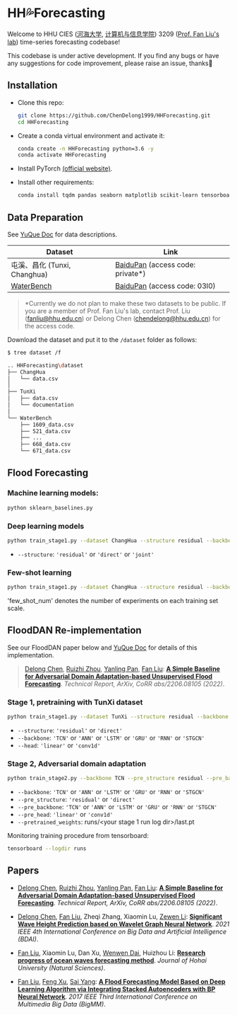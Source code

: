 # HH💦Forecasting

Welcome to HHU CIES ([河海大学](https://www.hhu.edu.cn/), [计算机与信息学院](https://cies.hhu.edu.cn/main.psp)) 3209 ([Prof. Fan Liu's lab](https://cies.hhu.edu.cn/2013/0508/c4122a54931/page.htm)) time-series forecasting codebase! 

This codebase is under active development. If you find any bugs or have any suggestions for code improvement, please raise an issue, thanks🎈


## Installation

- Clone this repo:

    ```bash
    git clone https://github.com/ChenDelong1999/HHForecasting.git
    cd HHForecasting
    ```
  
- Create a conda virtual environment and activate it:

    ```bash
    conda create -n HHForecasting python=3.6 -y
    conda activate HHForecasting
    ```

- Install PyTorch [(official website)](https://pytorch.org/get-started/locally/).

- Install other requirements:
    ```bash
    conda install tqdm pandas seaborn matplotlib scikit-learn tensorboard -y
    ```

## Data Preparation

See [YuQue Doc](https://www.yuque.com/bgh8fr/wh55rz/asa9wm) for data descriptions.

| Dataset        | Link                                                         |
| -------------- | ------------------------------------------------------------ |
| 屯溪、昌化 (Tunxi, Changhua) | [BaiduPan](https://pan.baidu.com/s/1Pp9Lm9fYs7su8K34SnTv2w ) (access code: private*)|
| [WaterBench](https://eartharxiv.org/repository/view/2988/)                      | [BaiduPan](https://pan.baidu.com/s/1Q_uiDNwLipFS50D-8I_YiQ) (access code: 03l0) |

> *Currently we do not plan to make these two datasets to be public. If you are a member of Prof. Fan Liu's lab, contact Prof. Liu (fanliu@hhu.edu.cn) or Delong Chen (chendelong@hhu.edu.cn) for the access code.

Download the dataset and put it to the `/dataset` folder as follows:

```bash
$ tree dataset /f

.. HHForecasting\dataset
├── ChangHua
│   └── data.csv
│
├── TunXi
│   ├── data.csv
│   └── documentation
│       
└── WaterBench
    ├── 1609_data.csv
    ├── 521_data.csv
    ├── ...
    ├── 668_data.csv
    └── 671_data.csv
```

## Flood Forecasting

### Machine learning models:

```bash
python sklearn_baselines.py
```
  
### Deep learning models

```bash
python train_stage1.py --dataset ChangHua --structure residual --backbone TCN --head conv1d
```
- `--structure`: `'residual'` or `'direct'` or `'joint'`


### Few-shot learning

```bash
python train_stage1.py --dataset ChangHua --structure residual --backbone TCN --head conv1d --few_shot_num 20 --batch_size 16 --N_EPOCH 1000
  ```
'few_shot_num' denotes the number of experiments on each training set scale. 


## FloodDAN Re-implementation

See our FloodDAN paper below and [YuQue Doc](https://www.yuque.com/bgh8fr/wh55rz/sw64fp) for details of this implementation.

> [Delong Chen](https://chendelong.world/), [Ruizhi Zhou](https://www.researchgate.net/scientific-contributions/Ruizhi-Zhou-2223957483), [Yanling Pan](https://www.linkedin.com/in/yanling-pan-2399821a1/?originalSubdomain=cn), [Fan Liu](https://cies.hhu.edu.cn/2013/0508/c4122a54931/page.htm): [**A Simple Baseline for Adversarial Domain Adaptation-based Unsupervised Flood Forecasting**](https://arxiv.org/abs/2206.08105). _Technical Report, ArXiv, CoRR abs/2206.08105 (2022)_.
  
### **Stage 1**, pretraining with TunXi dataset

  ```bash
  python train_stage1.py --dataset TunXi --structure residual --backbone TCN --head conv1d
   ```

- `--structure`: `'residual'` or `'direct'`
- `--backbone`: `'TCN'` or `'ANN'` or `'LSTM'` or `'GRU'` or `'RNN'` or `'STGCN'`
- `--head`: `'linear'` or `'conv1d'`


###  **Stage 2,** Adversarial domain adaptation

  ```bash
  python train_stage2.py --backbone TCN --pre_structure residual --pre_backbone TCN --pre_head conv1d --pretrained_weights runs/<your pretraining run log dir>/last.pt
   ```

- `--backbone`: `'TCN'` or `'ANN'` or `'LSTM'` or `'GRU'` or `'RNN'` or `'STGCN'`
- `--pre_structure`: `'residual'` or `'direct'`
- `--pre_backbone`: `'TCN'` or `'ANN'` or `'LSTM'` or `'GRU'` or `'RNN'` or `'STGCN'`
- `--pre_head`: `'linear'` or `'conv1d'`
- `--pretrained_weights`:  runs/<your stage 1 run log dir>/last.pt


Monitoring training procedure from tensorboard:
  
  ```bash
  tensorboard --logdir runs
  ```


## Papers

- [Delong Chen](https://chendelong.world/), [Ruizhi Zhou](https://www.researchgate.net/scientific-contributions/Ruizhi-Zhou-2223957483), [Yanling Pan](https://www.linkedin.com/in/yanling-pan-2399821a1/?originalSubdomain=cn), [Fan Liu](https://cies.hhu.edu.cn/2013/0508/c4122a54931/page.htm): [**A Simple Baseline for Adversarial Domain Adaptation-based Unsupervised Flood Forecasting**](https://arxiv.org/abs/2206.08105). _Technical Report, ArXiv, CoRR abs/2206.08105 (2022)_.

- [Delong Chen](https://chendelong.world/), [Fan Liu](https://cies.hhu.edu.cn/2013/0508/c4122a54931/page.htm), Zheqi Zhang, Xiaomin Lu, [Zewen Li](https://zewenli.cn/): [**Significant Wave Height Prediction based on Wavelet Graph Neural Network**](https://arxiv.org/abs/2107.09483). _2021 IEEE 4th International Conference on Big Data and Artificial Intelligence (BDAI)_.

- [Fan Liu](https://cies.hhu.edu.cn/2013/0508/c4122a54931/page.htm), Xiaomin Lu, Dan Xu, [Wenwen Dai](https://www.researchgate.net/profile/Dai-Wenwen), Huizhou Li: [**Research progress of ocean waves forecasting method**](https://jour.hhu.edu.cn/hhdxxbzren/article/abstract/202105001). _Journal of Hohai University (Natural Sciences)_.

- [Fan Liu](https://cies.hhu.edu.cn/2013/0508/c4122a54931/page.htm), [Feng Xu](https://cies.hhu.edu.cn/2013/0507/c4122a54830/page.psp), [Sai Yang](https://dqxy.ntu.edu.cn/2019/0904/c1290a48382/page.htm): [**A Flood Forecasting Model Based on Deep Learning Algorithm via Integrating Stacked Autoencoders with BP Neural Network**](https://ieeexplore.ieee.org/document/7966716). _2017 IEEE Third International Conference on Multimedia Big Data (BigMM)_.
